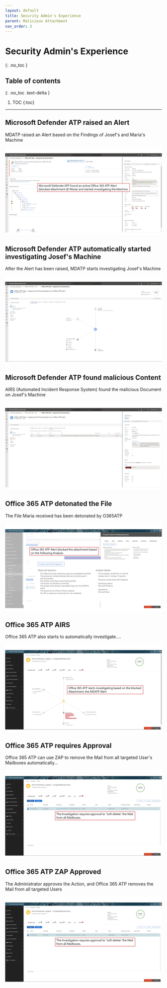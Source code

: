 ```yaml
---
layout: default
title: Security Admin's Experience
parent: Malicious Attachment
nav_order: 3
---
```


# Security Admin's Experience
{: .no_toc }

## Table of contents
{: .no_toc .text-delta }

1. TOC
{:toc}

---

## Microsoft Defender ATP raised an Alert
MDATP raised an Alert based on the Findings of Josef's and Maria's Machine

![](/assets/images/scenario03/Scenario03_47.PNG "MDATP Alert")

## Microsoft Defender ATP automatically started investigating Josef's Machine
After the Alert has been raised, MDATP starts investigating Josef's Machine

![](/assets/images/scenario03/Scenario03_48.PNG "AIRS in Action")

## Microsoft Defender ATP found malicious Content
AIRS (Automated Incident Response System) found the malicious Document on Josef's Machine

![](/assets/images/scenario03/Scenario03_49.PNG "MDATP malicious File")

## Office 365 ATP detonated the File
The File Maria received has been detonated by O365ATP

![](/assets/images/scenario03/Scenario03_50.PNG "O365ATP Detonation")

## Office 365 ATP AIRS
Office 365 ATP also starts to automatically investigate....

![](/assets/images/scenario03/Scenario03_51.PNG "O365ATP AIRS")

## Office 365 ATP requires Approval
Office 365 ATP can use ZAP to remove the Mail from all targeted User's Mailboxes automatically...

![](/assets/images/scenario03/Scenario03_52.PNG "O365ATP ZAP")

## Office 365 ATP ZAP Approved
The Administrator approves the Action, and Office 365 ATP removes the Mail from all targeted Users

![](/assets/images/scenario03/Scenario03_52.PNG "O365ATP soft delete")